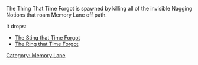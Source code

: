 The Thing That Time Forgot is spawned by killing all of the invisible
Nagging Notions that roam Memory Lane off path.

It drops:

-   [The Sting that Time Forgot](The_Sting_that_Time_Forgot "wikilink")
-   [The Ring that Time Forgot](The_Ring_that_Time_Forgot "wikilink")

[Category: Memory Lane](Category:_Memory_Lane "wikilink")
